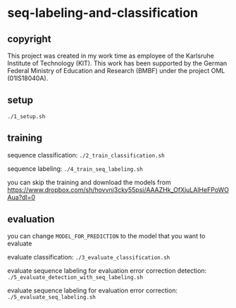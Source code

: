 # seq-labeling-and-classification

## copyright
This project was created in my work time as employee of the Karlsruhe Institute of Technology (KIT).
This work has been supported by the German Federal Ministry of Education and Research (BMBF) under the project OML (01IS18040A).

## setup
```./1_setup.sh```

## training
sequence classification:
```./2_train_classification.sh```

sequence labeling:
```./4_train_seq_labeling.sh```


you can skip the training and download the models from <https://www.dropbox.com/sh/hovvnj3cky55psi/AAAZHk_OfXjuLAlHeFPoWOAua?dl=0>

## evaluation
you can change `MODEL_FOR_PREDICTION` to the model that you want to evaluate

evaluate classification:
```./3_evaluate_classification.sh```

evaluate sequence labeling for evaluation error correction detection:
```./5_evaluate_detection_with_seq_labeling.sh```

evaluate sequence labeling for evaluation error correction:
```./5_evaluate_seq_labeling.sh```
